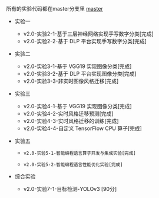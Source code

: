 所有的实验代码都在master分支里
[master](https://github.com/munume/Coures/tree/master)

- 实验一
  -  v2.0-实验2-1-基于三层神经网络实现手写数字分类[完成]
  -  v2.0-实验2-2-基于 DLP 平台实现手写数字分类[完成]
 
- 实验二
  -  v2.0-实验3-1-基于 VGG19 实现图像分类[完成]
  -  v2.0-实验3-2-基于 DLP 平台实现图像分类[完成]
  -  v2.0-实验3-3-非实时图像风格迁移[完成]
  

- 实验三
  -  v2.0-实验4-1-基于 VGG19 实现图像分类[完成]
  -  v2.0-实验4-2-实时风格迁移预测[完成]
  -  v2.0-实验4-3-实时风格迁移的训练[完成]
  -  v2.0-实验4-4-自定义 TensorFlow CPU 算子[完成]

- 实验五
  -  	v2.0-实验5-1-智能编程语言算子开发与集成实验[完成]
  -  	v2.0-实验5-2-智能编程语言性能优化实验[完成]

- 综合实验
  - v2.0-实验7-1-目标检测-YOLOv3 [90分]

